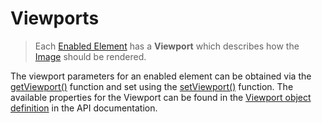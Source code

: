 # Viewports

> Each [Enabled Element](enabled-elements.md) has a **Viewport** which describes how the [Image](image.md) should be rendered.

The viewport parameters for an enabled element can be obtained via the [getViewport()](../api.md#getviewport) function and set using the [setViewport()](../api.md#setviewport) function. The available properties for the Viewport can be found in the [Viewport object definition](../api.md#viewport) in the API documentation.

